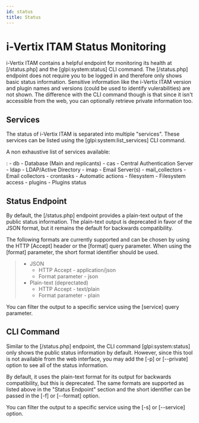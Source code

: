 ```yaml
---
id: status
title: Status
---
```


# i-Vertix ITAM Status Monitoring

i-Vertix ITAM contains a helpful endpoint for monitoring its health at
[/status.php] and the [glpi:system:status] CLI
command. The [/status.php] endpoint does not require you to
be logged in and therefore only shows basic status information.
Sensitive information like the i-Vertix ITAM version and plugin names and
versions (could be used to identify vulerabilities) are not shown. The
difference with the CLI command though is that since it isn't
accessible from the web, you can optionally retrieve private information
too.

## Services

The status of i-Vertix ITAM is separated into multiple "services". These
services can be listed using the [glpi:system:list_services]
CLI command.

A non exhaustive list of services available:

:   - db - Database (Main and replicants)
    - cas - Central Authentication Server
    - ldap - LDAP/Active Directory
    - imap - Email Server(s)
    - mail_collectors - Email collectors
    - crontasks - Automatic actions
    - filesystem - Filesystem access
    - plugins - Plugins status

## Status Endpoint

By default, the [/status.php] endpoint provides a plain-text
output of the public status information. The plain-text output is
deprecated in favor of the JSON format, but it remains the default for
backwards compatibility.

The following formats are currently supported and can be chosen by using
the HTTP [Accept] header or the [format] query
parameter. When using the [format] parameter, the short
format identifier should be used.

> - JSON
>   - HTTP Accept - application/json
>   - Format parameter - json
> - Plain-text (deprectated)
>   - HTTP Accept - text/plain
>   - Format parameter - plain

You can filter the output to a specific service using the
[service] query parameter.

## CLI Command

Similar to the [/status.php] endpoint, the CLI command
[glpi:system:status] only shows the public status
information by default. However, since this tool is not available from
the web interface, you may add the [-p] or
[\--private] option to see all of the status information.

By default, it uses the plain-text format for its output for backwards
compatibility, but this is deprecated. The same formats are supported as
listed above in the "Status Endpoint" section and the short identifier
can be passed in the [-f] or [\--format] option.

You can filter the output to a specific service using the
[-s] or [\--service] option.
